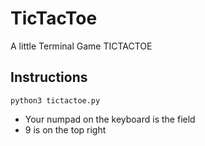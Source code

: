 # TicTacToe
A little Terminal Game TICTACTOE

## Instructions
`python3 tictactoe.py`
- Your numpad on the keyboard is the field
- 9 is on the top right
